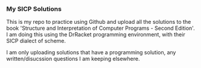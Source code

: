 ### My SICP Solutions

This is my repo to practice using Github and upload all the solutions to the book 'Structure and Interpretation of Computer Programs - Second Edition'. I am doing this using the DrRacket programming environment, with their SICP dialect of scheme.

I am only uploading solutions that have a programming solution, any written/disucssion questions I am keeping elsewhere.
